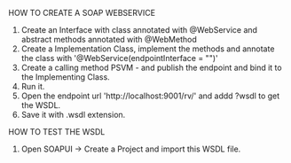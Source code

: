 HOW TO CREATE A SOAP WEBSERVICE

1. Create an Interface with class annotated with @WebService and abstract methods annotated with @WebMethod
2. Create a Implementation Class, implement the methods and annotate the class with '@WebService(endpointInterface = "<path til the Interface>")' 
3. Create a calling method PSVM - and publish the endpoint and bind it to the Implementing Class.
4. Run it.
5. Open the endpoint url 'http://localhost:9001/rv/' and addd ?wsdl to get the WSDL.
6. Save it with .wsdl extension.

HOW TO TEST THE WSDL
1. Open SOAPUI -> Create a Project and import this WSDL file.